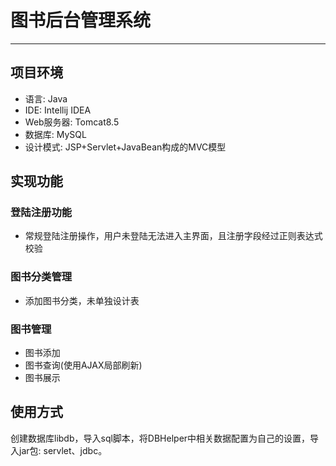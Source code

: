 # 图书后台管理系统
---
## 项目环境
* 语言: Java
* IDE: Intellij IDEA
* Web服务器: Tomcat8.5
* 数据库: MySQL
* 设计模式: JSP+Servlet+JavaBean构成的MVC模型

## 实现功能
### 登陆注册功能
* 常规登陆注册操作，用户未登陆无法进入主界面，且注册字段经过正则表达式校验
### 图书分类管理
* 添加图书分类，未单独设计表
### 图书管理
* 图书添加
* 图书查询(使用AJAX局部刷新)
* 图书展示


## 使用方式
创建数据库libdb，导入sql脚本，将DBHelper中相关数据配置为自己的设置，导入jar包: servlet、jdbc。
